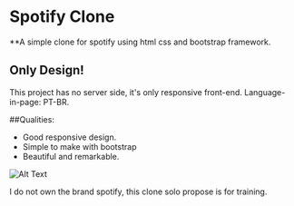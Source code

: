 # Spotify Clone
**A simple clone for spotify using html css and bootstrap framework. 

## Only Design!
This project has no server side, it's only responsive front-end. 
Language-in-page: PT-BR.

##Qualities:
- Good responsive design.
- Simple to make with bootstrap
- Beautiful and remarkable.

![Alt Text](https://media.giphy.com/media/SqBqsIMchTB5lt3aFv/giphy.gif)


















I do not own the brand spotify, this clone solo propose is for training.
